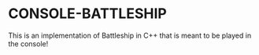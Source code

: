 # CONSOLE-BATTLESHIP

This is an implementation of Battleship in C++ that is meant to be played in the console!

